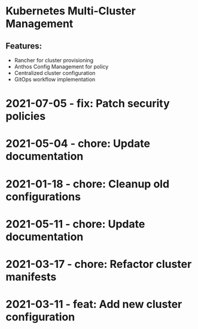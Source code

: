 ﻿# Kubernetes Multi-Cluster Management

## Features:
- Rancher for cluster provisioning
- Anthos Config Management for policy
- Centralized cluster configuration
- GitOps workflow implementation

# 2021-07-05 - fix: Patch security policies

# 2021-05-04 - chore: Update documentation

# 2021-01-18 - chore: Cleanup old configurations

# 2021-05-11 - chore: Update documentation

# 2021-03-17 - chore: Refactor cluster manifests

# 2021-03-11 - feat: Add new cluster configuration
